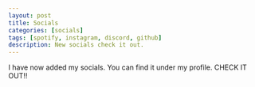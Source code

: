 ```yaml
---
layout: post
title: Socials
categories: [socials]
tags: [spotify, instagram, discord, github]
description: New socials check it out.
---
```


I have now added my socials. You can find it under my profile. CHECK IT OUT!!

[<i class="fab fa-discord"></i>](https://discordapp.com/users/erruj09#6478) [<i class="fab fa-instagram"></i>](https://instagram.com/erruj09) [<i class="fab fa-spotify"></i>](https://open.spotify.com/user/swzf8q2e0tuvj3a7e6qsvrmag) [<i class="fab fa-github-alt"></i>](https://github.com/erruj09)
